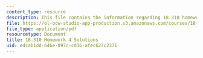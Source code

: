 ```yaml
---
content_type: resource
description: This file contains the information regarding 18.310 homework 4 solutions.
file: https://ol-ocw-studio-app-production.s3.amazonaws.com/courses/18-310-principles-of-discrete-applied-mathematics-fall-2013/edcab1dd646e097ccd16afec627c2371_MIT18_310F13_Homework4Sol.pdf
file_type: application/pdf
resourcetype: Document
title: 18.310 Homework 4 Solutions
uid: edcab1dd-646e-097c-cd16-afec627c2371
---
```


